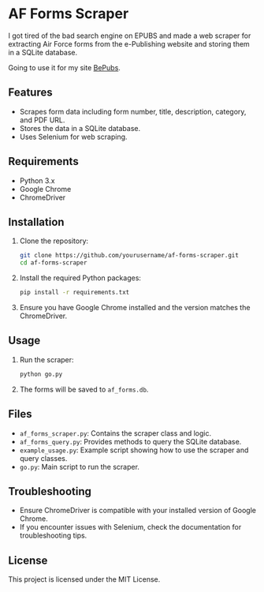 # AF Forms Scraper

I got tired of the bad search engine on EPUBS and made a web scraper for extracting Air Force forms from the e-Publishing website and storing them in a SQLite database.

Going to use it for my site [BePubs](https://bepubs.glxy.dev).

## Features

- Scrapes form data including form number, title, description, category, and PDF URL.
- Stores the data in a SQLite database.
- Uses Selenium for web scraping.

## Requirements

- Python 3.x
- Google Chrome
- ChromeDriver

## Installation

1. Clone the repository:

   ```bash
   git clone https://github.com/yourusername/af-forms-scraper.git
   cd af-forms-scraper
   ```

2. Install the required Python packages:

   ```bash
   pip install -r requirements.txt
   ```

3. Ensure you have Google Chrome installed and the version matches the ChromeDriver.

## Usage

1. Run the scraper:

   ```bash
   python go.py
   ```

2. The forms will be saved to `af_forms.db`.

## Files

- `af_forms_scraper.py`: Contains the scraper class and logic.
- `af_forms_query.py`: Provides methods to query the SQLite database.
- `example_usage.py`: Example script showing how to use the scraper and query classes.
- `go.py`: Main script to run the scraper.

## Troubleshooting

- Ensure ChromeDriver is compatible with your installed version of Google Chrome.
- If you encounter issues with Selenium, check the documentation for troubleshooting tips.

## License

This project is licensed under the MIT License.